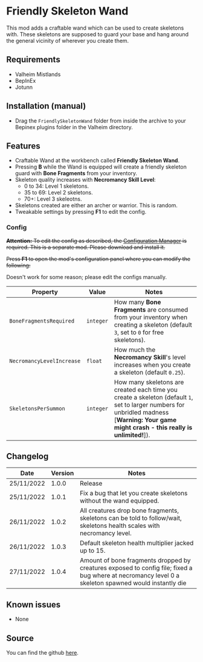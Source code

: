 # Friendly Skeleton Wand

This mod adds a craftable wand which can be used to create skeletons with. These skeletons are supposed to guard your base and hang around the general vicinity of wherever you create them.

## Requirements

- Valheim Mistlands
- BepInEx
- Jotunn

## Installation (manual)

- Drag the `FriendlySkeletonWand` folder from inside the archive to your Bepinex plugins folder in the Valheim directory.

## Features

- Craftable Wand at the workbench called **Friendly Skeleton Wand**.
- Pressing **B** while the Wand is equipped will create a friendly skeleton guard with **Bone Fragments** from your inventory.
- Skeleton quality increases with **Necromancy Skill Level**:
	+ 0 to 34: Level 1 skeletons.
	+ 35 to 69: Level 2 skeletons.
	+ 70+: Level 3 skeleotns.
- Skeletons created are either an archer or warrior. This is random.
- Tweakable settings by pressing **F1** to edit the config.

### Config

~~**Attention:** To edit the config as described, the [Configuration Manager](https://github.com/BepInEx/BepInEx.ConfigurationManager/releases) is required. This is a separate mod. Please download and install it.~~

~~Press **F1** to open the mod's configuration panel where you can modify the following:~~

Doesn't work for some reason; please edit the configs manually.

Property | Value | Notes
--- | --- | ---
`BoneFragmentsRequired` | `integer` | How many **Bone Fragments** are consumed from your inventory when creating a skeleton (default `3`, set to `0` for free skeletons).
`NecromancyLevelIncrease` | `float` | How much the **Necromancy Skill**'s level increases when you create a skeleton (default `0.25`).
`SkeletonsPerSummon` | `integer` | How many skeletons are created each time you create a skeleton (default `1`, set to larger numbers  for unbridled madness [**Warning: Your game might crash - this really is unlimited!**]).

## Changelog

Date | Version | Notes
--- | --- | ---
25/11/2022 | 1.0.0 | Release
25/11/2022 | 1.0.1 | Fix a bug that let you create skeletons without the wand equipped.
26/11/2022 | 1.0.2 | All creatures drop bone fragments, skeletons can be told to follow/wait, skeletons health scales with necromancy level.
26/11/2022 | 1.0.3 | Default skeleton health multiplier jacked up to 15.
27/11/2022 | 1.0.4 | Amount of bone fragments dropped by creatures exposed to config file; fixed a bug where at necromancy level 0 a skeleton spawned would instantly die

## Known issues

- None

## Source

You can find the github [here](https://github.com/jpw1991/Friendly-Skeleton-Wand).

